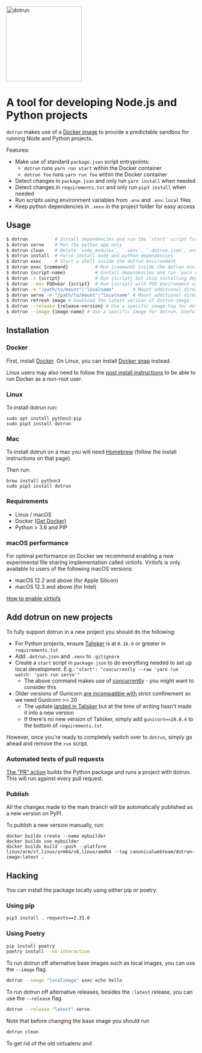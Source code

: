 <img src="https://assets.ubuntu.com/v1/14a3bac5-dotrun.svg?w=200" width="200" alt="dotrun" />

# A tool for developing Node.js and Python projects

`dotrun` makes use of a [Docker image](https://github.com/canonical/dotrun-image/) to provide a predictable sandbox for running Node and Python projects.

Features:

- Make use of standard `package.json` script entrypoints:
  - `dotrun` runs `yarn run start` within the Docker container
  - `dotrun foo` runs `yarn run foo` within the Docker container
- Detect changes in `package.json` and only run `yarn install` when needed
- Detect changes in `requirements.txt` and only run `pip3 install` when needed
- Run scripts using environment variables from `.env` and `.env.local` files
- Keep python dependencies in `.venv` in the project folder for easy access

## Usage

```bash
$ dotrun          # Install dependencies and run the `start` script from package.json
$ dotrun serve    # Run the python app only
$ dotrun clean    # Delete `node_modules`, `.venv`, `.dotrun.json`, and run `yarn run clean`
$ dotrun install  # Force install node and python dependencies
$ dotrun exec     # Start a shell inside the dotrun environment
$ dotrun exec {command}          # Run {command} inside the dotrun environment
$ dotrun {script-name}           # Install dependencies and run `yarn run {script-name}`
$ dotrun -s {script}             # Run {script} but skip installing dependencies
$ dotrun --env FOO=bar {script}  # Run {script} with FOO environment variable
$ dotrun -m "/path/to/mount":"localname"       # Mount additional directory and run `dotrun`
$ dotrun serve -m "/path/to/mount":"localname" # Mount additional directory and run `dotrun serve`
$ dotrun refresh image # Download the latest version of dotrun-image
$ dotrun --release {release-version} # Use a specific image tag for dotrun. Useful for switching versions
$ dotrun --image {image-name} # Use a specific image for dotrun. Useful for running dotrun off local images
```

## Installation

### Docker

First, install [Docker](https://docs.docker.com/get-docker/). On Linux, you can install [Docker snap](https://snapcraft.io/docker) instead.

Linux users may also need to follow the [post install instructions](https://docs.docker.com/engine/install/linux-postinstall/) to be able to run Docker as a non-root user.

### Linux

To install dotrun run:

```
sudo apt install python3-pip
sudo pip3 install dotrun
```

### Mac

To install dotrun on a mac you will need [Homebrew](https://brew.sh/) (follow
the install
instructions on that page).

Then run:

```
brew install python3
sudo pip3 install dotrun
```

### Requirements

- Linux / macOS
- Docker ([Get Docker](https://docs.docker.com/get-docker/))
- Python > 3.6 and PIP

### macOS performance

For optimal performance on Docker we recommend enabling a new experimental file sharing implementation called virtiofs. Virtiofs is only available to users of the following macOS versions:

- macOS 12.2 and above (for Apple Silicon)
- macOS 12.3 and above (for Intel)

[How to enable virtiofs](https://www.docker.com/blog/speed-boost-achievement-unlocked-on-docker-desktop-4-6-for-mac/)

## Add dotrun on new projects

To fully support dotrun in a new project you should do the following:

- For Python projects, ensure [Talisker](https://pypi.org/project/talisker/) is at `0.16.0` or greater in `requirements.txt`
- Add `.dotrun.json` and `.venv` to `.gitignore`
- Create a `start` script in `package.json` to do everything needed to set up local development. E.g.:
  `"start": "concurrently --raw 'yarn run watch' 'yarn run serve'"`
  - The above command makes use of [concurrently](https://www.npmjs.com/package/concurrently) - you might want to consider this
- Older versions of Gunicorn [are incompatible with](https://forum.snapcraft.io/t/problems-packaging-app-that-uses-gunicorn/11749) strict confinement so we need Gunicorn >= 20
  - The update [landed in Talisker](https://github.com/canonical-ols/talisker/pull/502) but at the time of writing hasn't made it into a new version
  - If there's no new version of Talisker, simply add `gunicorn==20.0.4` to the bottom of `requirements.txt`

However, once you're ready to completely switch over to `dotrun`, simply go ahead and remove the `run` script.

### Automated tests of pull requests

[The "PR" action](.github/workflows/pr.yaml) builds the Python package and runs a project with dotrun. This will run against every pull request.

### Publish

All the changes made to the main branch will be automatically published as a new version on PyPI.

To publish a new version manually, run:

```
docker buildx create --name mybuilder
docker buildx use mybuilder
docker buildx build --push --platform linux/arm/v7,linux/arm64/v8,linux/amd64 --tag canonicalwebteam/dotrun-image:latest .
```

## Hacking

You can install the package locally using either pip or poetry.

### Using pip
```bash
pip3 install . requests==2.31.0
```

### Using Poetry
```bash
pip install poetry
poetry install --no-interaction
```

To run dotrun off alternative base images such as local images, you can use the `--image` flag.
```bash
dotrun --image "localimage" exec echo hello
```

To run dotrun off alternative releases, besides the `:latest` release, you can use the `--release` flag.
```bash
dotrun --release "latest" serve
```

Note that before changing the base image you should run 
```bash
dotrun clean
```
To get rid of the old virtualenv and 